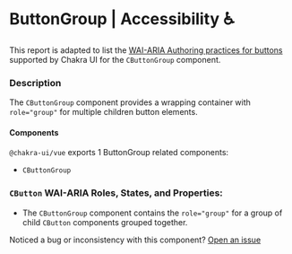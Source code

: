 # ButtonGroup | Accessibility ♿️

This report is adapted to list the [WAI-ARIA Authoring practices for buttons](https://www.w3.org/TR/wai-aria-practices-1.2/#button) supported by Chakra UI for the `CButtonGroup` component.

### Description
The `CButtonGroup` component provides a wrapping container with `role="group"` for multiple children button elements.

#### Components
`@chakra-ui/vue` exports 1 ButtonGroup related components:
- `CButtonGroup`


### `CButton` WAI-ARIA Roles, States, and Properties:
- The `CButtonGroup` component contains the `role="group"` for a group of child `CButton` components grouped together.

Noticed a bug or inconsistency with this component? [Open an issue](https://github.com/chakra-ui/chakra-ui-vue/issues/new/choose)

